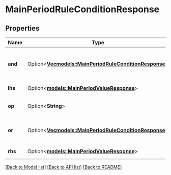 # MainPeriodRuleConditionResponse

## Properties

Name | Type | Description | Notes
------------ | ------------- | ------------- | -------------
**and** | Option<[**Vec<models::MainPeriodRuleConditionResponse>**](main.ruleConditionResponse.md)> | Metric to indicate AND between rules | [optional]
**lhs** | Option<[**models::MainPeriodValueResponse**](main.valueResponse.md)> | Condition of the rule | [optional]
**op** | Option<**String**> | Selected operator for the rule | [optional]
**or** | Option<[**Vec<models::MainPeriodRuleConditionResponse>**](main.ruleConditionResponse.md)> | Metric to indicate OR between rules | [optional]
**rhs** | Option<[**models::MainPeriodValueResponse**](main.valueResponse.md)> | Action of the rule | [optional]

[[Back to Model list]](../README.md#documentation-for-models) [[Back to API list]](../README.md#documentation-for-api-endpoints) [[Back to README]](../README.md)


